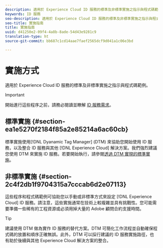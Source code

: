 ```yaml
---
description: 適用於 Experience Cloud ID 服務的標準及非標準實施之指示與程式碼範例。
keywords: ID 服務
seo-description: 適用於 Experience Cloud ID 服務的標準及非標準實施之指示與程式碼範例。
seo-title: 實施指南
title: 實施指南
uuid: d41250e2-09f4-4a8b-8ade-54d43e9281c9
translation-type: ht
source-git-commit: bb687c1cd14aae7faef2565dcf9d041a1c06e3bd

---
```



# 實施方式

適用於 Experience Cloud ID 服務的標準及非標準實施之指示與程式碼範例。

>[!IMPORTANT]
>
>開始進行這些程序之前，請務必閱讀並瞭解 [ID 服務需求](../mcvid-reference/mcvid-requirements.md)。

## 標準實施 {#section-ea1e5270f2184f85a2e85214a6ac60cb}

標準實施使用[!DNL Dyanamic Tag Manager] (DTM) 來協助您開始使用 ID 服務，以及整合 ID 服務與其他 [!DNL Experience Cloud] 解決方案。我們強烈建議您使用 DTM 來實施 ID 服務。若要開始執行，請參閱[透過 DTM 實現的標準實施](../mcvid-implementation-guides/mcvid-standard.md#concept-89cd0199a9634fc48644f2d61e3d2445)。

## 非標準實施 {#section-2c4f2db1f9704315a7cccab6d2e07113}

這些程序和程式碼範例可協助您以手動或非標準方式來設定 [!DNL Experience Cloud] ID 服務。請注意，這些實施通常在技術上較複雜並具有挑戰性。您可能需要準備一些稀有的工程資源或必須用掉大量的 Adobe 顧問合約支援時間。

>[!TIP]
>
>建議使用 DTM 做為實作 ID 服務的替代方案。DTM 可簡化工作流程並自動確保程式碼的放置和順序正確無誤。此外，DTM 可以採行建議的 ID 服務實施路徑，也有助於後續與其他 Experience Cloud 解決方案的整合。

